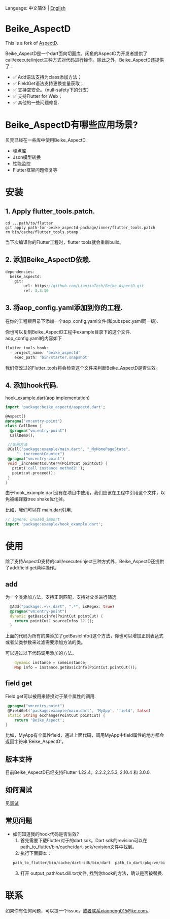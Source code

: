 Language:  中文简体 | [English](README.md)

# Beike_AspectD
This is a fork of [AspectD](https://github.com/XianyuTech/aspectd).

Beike_AspectD是一个dart面向切面库。闲鱼的AspectD为开发者提供了call/execute/inject三种方式对代码进行操作。除此之外，Beike_AspectD还提供了：

- ✅  Add语法支持为class添加方法；
- ✅  FieldGet语法支持更换变量获取；
- ✅  支持空安全。（null-safety下的分支）
- ✅  支持Flutter for Web；
- ✅  其他的一些问题修复.

# Beike_AspectD有哪些应用场景?
贝壳已经在一些库中使用Beike_AspectD.
- 埋点库
- Json模型转换
- 性能监控
- Flutter框架问题修复等

# 安装

## 1. Apply flutter_tools.patch.
```shell
cd ...path/to/flutter
git apply path-for-beike_aspectd-package/inner/flutter_tools.patch
rm bin/cache/flutter_tools.stamp
```
当下次编译你的Flutter工程时，flutter tools就会重新build。

## 2. 添加Beike_AspectD依赖.
```dart
dependencies:
  beike_aspectd:
    git:
        url: https://github.com/LianjiaTech/Beike_AspectD.git
        ref: 3.3.10
```

## 3. 将aop_config.yaml添加到你的工程.
在你的工程根目录下添加一个aop_config.yaml文件(和pubspec.yaml同一级).

你也可以复制Beike_AspectD工程中example目录下的这个文件.
aop_config.yaml的内容如下
```dart
flutter_tools_hook:
  - project_name: 'beike_aspectd'
    exec_path: 'bin/starter.snapshot'
```
我们修改过的Flutter_tools将会检查这个文件来判断Beike_AspectD是否生效。

## 4. 添加hook代码.
hook_example.dart(aop implementation)

```dart
import 'package:beike_aspectd/aspectd.dart';

@Aspect()
@pragma("vm:entry-point")
class CallDemo {
  @pragma("vm:entry-point")
  CallDemo();

 //实例方法
 @Call("package:example/main.dart", "_MyHomePageState",
     "-_incrementCounter")
 @pragma("vm:entry-point")
 void _incrementCounter4(PointCut pointcut) {
   print('call instance method2!');
   pointcut.proceed();
 }
}
```
由于hook_example.dart没有在项目中使用，我们应该在工程中引用这个文件，以免被编译器tree shake优化掉。

比如，我们可以在 main.dart引用.
```dart
// ignore: unused_import
import 'package:example/hook_example.dart';
```

# 使用

除了支持AspectD支持的call/execute/inject三种方式外，Beike_AspectD还提供了add/field get两种操作。

## add
为一个类添加方法，支持正则匹配，支持对父类进行筛选.
```dart
  @Add("package:.+\\.dart", ".*", isRegex: true)
  @pragma("vm:entry-point")
  dynamic getBasicInfo(PointCut pointCut) {
    return pointCut?.sourceInfos ?? {};
  }
```

上面的代码为所有的类添加了getBasicInfo()这个方法，你也可以增加正则表达式或者父类参数来过滤需要添加方法的类。

可以通过以下代码调用添加的方法。
```dart
    dynamic instance = someinstance;
    Map info = instance.getBasicInfo(PointCut.pointCut());
```

## field get
Field get可以被用来替换对于某个属性的调用.

```dart
 @pragma("vm:entry-point")
 @FieldGet('package:example/main.dart', 'MyApp', 'field', false)
 static String exchange(PointCut pointCut) {
    return 'Beike_Aspect';
}
```
比如，MyApp有个属性field，通过上面代码，调用MyApp中field属性的地方都会返回字符串'Beike_AspectD'。

## 版本支持
目前Beike_AspectD已经支持Flutter 1.22.4，2.2.2,2.5.3, 2.10.4 和 3.0.0.

## 如何调试
见[调试](doc/如何调试.md)

## 常见问题
- 如何知道我的hook代码是否生效?
  1. 首先需要下载Flutter对于的dart sdk。Dart sdk的revision可以在path_to_flutter/bin/cache/dart-sdk/revision文件中找到。
  2. 执行下面脚本：
    ```dart
    path_to_flutter/bin/cache/dart-sdk/bin/dart  path_to_dart/pkg/vm/bin/dump_kernel.dart path_to_your_project/.dart_tool/flutter_build/***/app.dill output_path/out.dill.txt
    ```
  3. 打开 output_path/out.dill.txt文件, 找到你hook的方法，确认是否被替换.

# 联系

如果你有任何问题，可以提一个issue。或者联系xiaopeng015@ke.com。
